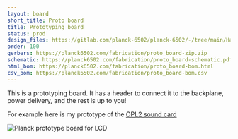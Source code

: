 ```yaml
---
layout: board
short_title: Proto board
title: Prototyping board
status: prod
design_files: https://gitlab.com/planck-6502/planck-6502/-/tree/main/Hardware/proto_board
order: 100
gerbers: https://planck6502.com/fabrication/proto_board-zip.zip
schematic: https://planck6502.com/fabrication/proto_board-schematic.pdf
html_bom: https://planck6502.com/fabrication/proto_board-bom.html
csv_bom: https://planck6502.com/fabrication/proto_board-bom.csv
---
```



This is a prototyping board. It has a header to connect it to the backplane, power delivery, and the rest is up to you!


For example here is my prototype of the [OPL2 sound card](/Hardware/opl2)

![Planck prototype board for LCD](/img/opl2-sound-card.jpg)
